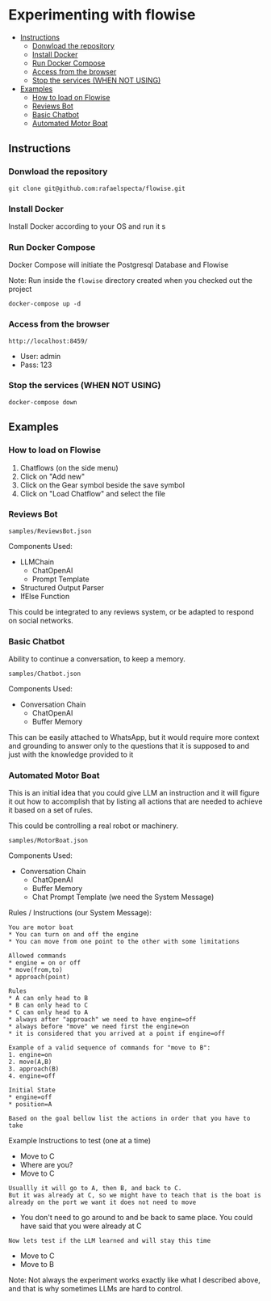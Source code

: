 # Experimenting with flowise

  - [Instructions](#instructions)
    - [Donwload the repository](#donwload-the-repository)
    - [Install Docker](#install-docker)
    - [Run Docker Compose](#run-docker-compose)
    - [Access from the browser](#access-from-the-browser)
    - [Stop the services (WHEN NOT USING)](#stop-the-services-when-not-using)
  - [Examples](#examples)
    - [How to load on Flowise](#how-to-load-on-flowise)
    - [Reviews Bot](#reviews-bot)
    - [Basic Chatbot](#basic-chatbot)
    - [Automated Motor Boat](#automated-motor-boat)

## Instructions

### Donwload the repository

```
git clone git@github.com:rafaelspecta/flowise.git
```

### Install Docker

Install Docker according to your OS and run it     s

### Run Docker Compose

Docker Compose will initiate the Postgresql Database and Flowise

Note: Run inside the `flowise` directory created when you checked out the project

```
docker-compose up -d
```

### Access from the browser

```
http://localhost:8459/
```

* User: admin
* Pass: 123

### Stop the services (WHEN NOT USING)

```
docker-compose down
```

## Examples

### How to load on Flowise

1. Chatflows (on the side menu)
2. Click on "Add new"
3. Click on the Gear symbol beside the save symbol
4. Click on "Load Chatflow" and select the file

### Reviews Bot

```
samples/ReviewsBot.json
```

Components Used:
* LLMChain
  * ChatOpenAI
  * Prompt Template
* Structured Output Parser
* IfElse Function

This could be integrated to any reviews system, or be adapted to respond on social networks.

### Basic Chatbot

Ability to continue a conversation, to keep a memory.


```
samples/Chatbot.json
```

Components Used:
* Conversation Chain
  * ChatOpenAI
  * Buffer Memory

This can be easily attached to WhatsApp, but it would require more context and grounding to answer only to the questions that it is supposed to and just with the knowledge provided to it

### Automated Motor Boat

This is an initial idea that you could give LLM an instruction and it will figure it out how to accomplish that by listing all actions that are needed to achieve it based on a set of rules.

This could be controlling a real robot or machinery.

```
samples/MotorBoat.json
```

Components Used:
* Conversation Chain
  * ChatOpenAI
  * Buffer Memory
  * Chat Prompt Template (we need the System Message)

Rules / Instructions (our System Message):

```
You are motor boat
* You can turn on and off the engine
* You can move from one point to the other with some limitations

Allowed commands
* engine = on or off
* move(from,to)
* approach(point)

Rules
* A can only head to B
* B can only head to C
* C can only head to A
* always after "approach" we need to have engine=off
* always before "move" we need first the engine=on
* it is considered that you arrived at a point if engine=off

Example of a valid sequence of commands for "move to B":
1. engine=on
2. move(A,B)
3. approach(B)
4. engine=off

Initial State
* engine=off
* position=A

Based on the goal bellow list the actions in order that you have to take
```

Example Instructions to test (one at a time)
* Move to C
* Where are you?
* Move to C
```
Usuallly it will go to A, then B, and back to C.
But it was already at C, so we might have to teach that is the boat is already on the port we want it does not need to move
```
* You don't need to go around to and be back to same place. You could have said that you were already at C
```
Now lets test if the LLM learned and will stay this time
```
* Move to C
* Move to B

Note: Not always the experiment works exactly like what I described above, and that is why sometimes LLMs are hard to control.